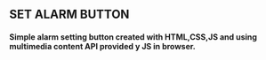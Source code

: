 ## SET ALARM BUTTON

#### Simple alarm setting button created with HTML,CSS,JS and using multimedia content API provided y JS in browser.
